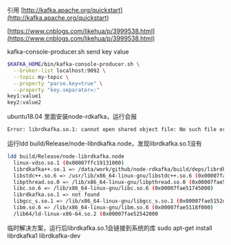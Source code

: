 

引用 [http://kafka.apache.org/quickstart](http://kafka.apache.org/quickstart)

 [https://www.cnblogs.com/likehua/p/3999538.html](https://www.cnblogs.com/likehua/p/3999538.html)



kafka-console-producer.sh send key value
```sh
$KAFKA_HOME/bin/kafka-console-producer.sh \
  --broker-list localhost:9092 \
  --topic my-topic \
  --property "parse.key=true" \
  --property "key.separator=:"
key1:value1
key2:value2
```

ubuntu18.04 里面安装node-rdkafka，运行会报
```sh
Error: librdkafka.so.1: cannot open shared object file: No such file or directory
```
运行ldd build/Release/node-librdkafka.node，发现librdkafka.so.1没有
```sh
ldd build/Release/node-librdkafka.node
  linux-vdso.so.1 (0x00007ffc19131000)
  librdkafka++.so.1 => /data/work/github/node-rdkafka/build/deps/librdkafka++.so.1 (0x00007fae520e3000)
  libstdc++.so.6 => /usr/lib/x86_64-linux-gnu/libstdc++.so.6 (0x00007fae51d55000)
  libpthread.so.0 => /lib/x86_64-linux-gnu/libpthread.so.0 (0x00007fae51b36000)
  libc.so.6 => /lib/x86_64-linux-gnu/libc.so.6 (0x00007fae51745000)
  librdkafka.so.1 => not found
  libgcc_s.so.1 => /lib/x86_64-linux-gnu/libgcc_s.so.1 (0x00007fae5152d000)
  libm.so.6 => /lib/x86_64-linux-gnu/libm.so.6 (0x00007fae5118f000)
  /lib64/ld-linux-x86-64.so.2 (0x00007fae52542000
  ```
  临时解决方案，运行后librdkafka.so.1会链接到系统的库
  sudo apt-get install librdkafka1 librdkafka-dev